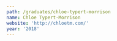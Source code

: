 ```yaml
---
path: /graduates/chloe-typert-morrison
name: Chloe Typert-Morrison
website: 'http://chloetm.com/'
year: '2018'
---
```


